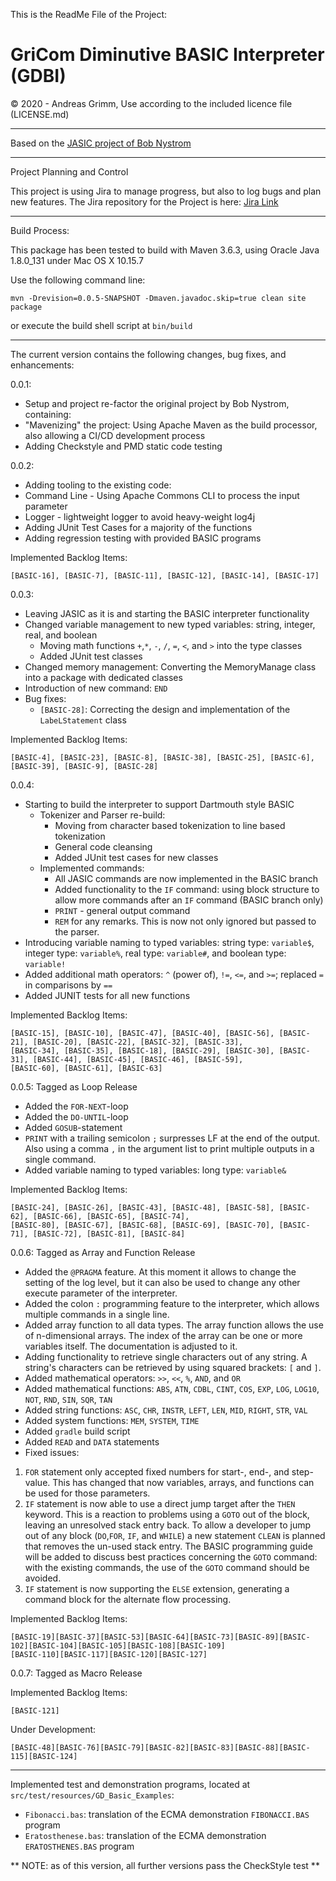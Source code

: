 This is the ReadMe File of the Project:

# GriCom Diminutive BASIC Interpreter (GDBI)

&copy; 2020 - Andreas Grimm, Use according to the included licence file (LICENSE.md)

---

Based on the [JASIC project of Bob Nystrom](https://github.com/munificent/jasic)

---

Project Planning and Control

This project is using Jira to manage progress, but also to log bugs and plan new features. The Jira repository for the Project is here:
[Jira Link](https://gricom.atlassian.net/jira/software/projects/BASIC)

---
Build Process:

This package has been tested to build with Maven 3.6.3, using Oracle Java 1.8.0_131 under Mac OS X 10.15.7

Use the following command line:

    mvn -Drevision=0.0.5-SNAPSHOT -Dmaven.javadoc.skip=true clean site package

or execute the build shell script at `bin/build`

--- 

The current version contains the following changes, bug fixes, and enhancements:

0.0.1:
* Setup and project re-factor the original project by Bob Nystrom, containing:
* "Mavenizing" the project: Using Apache Maven as the build processor, also allowing a CI/CD development process
* Adding Checkstyle and PMD static code testing

0.0.2:
* Adding tooling to the existing code:
* Command Line - Using Apache Commons CLI to process the input parameter
* Logger - lightweight logger to avoid heavy-weight log4j
* Adding JUnit Test Cases for a majority of the functions
* Adding regression testing with provided BASIC programs

Implemented Backlog Items: 

    [BASIC-16], [BASIC-7], [BASIC-11], [BASIC-12], [BASIC-14], [BASIC-17]

0.0.3:
* Leaving JASIC as it is and starting the BASIC interpreter functionality
* Changed variable management to new typed variables: string, integer, real, and boolean 
  * Moving math functions `+`,`*`, `-`, `/`, `=`, `<`, and `>` into the type classes
  * Added JUnit test classes  
* Changed memory management: Converting the MemoryManage class into a package with dedicated classes  
* Introduction of new command: `END`
* Bug fixes:
  * `[BASIC-28]`: Correcting the design and implementation of the `LabeLStatement` class

Implemented Backlog Items: 

    [BASIC-4], [BASIC-23], [BASIC-8], [BASIC-38], [BASIC-25], [BASIC-6], [BASIC-39], [BASIC-9], [BASIC-28]

0.0.4:
* Starting to build the interpreter to support Dartmouth style BASIC
  * Tokenizer and Parser re-build:
    * Moving from character based tokenization to line based tokenization
    * General code cleansing
    * Added JUnit test cases for new classes
  * Implemented commands:
    * All JASIC commands are now implemented in the BASIC branch
    * Added functionality to the `IF` command: using block structure to allow more commands after an `IF` command (BASIC branch only)  
    * `PRINT` - general output command
    * `REM` for any remarks. This is now not only ignored but passed to the parser.
* Introducing variable naming to typed variables: string type: `variable$`, integer type: `variable%`, real type: `variable#`, and boolean type: `variable!`
* Added additional math operators: `^` (power of), `!=`, `<=`, and `>=`; replaced `=` in comparisons by `==`
* Added JUNIT tests for all new functions

Implemented Backlog Items: 

    [BASIC-15], [BASIC-10], [BASIC-47], [BASIC-40], [BASIC-56], [BASIC-21], [BASIC-20], [BASIC-22], [BASIC-32], [BASIC-33],
    [BASIC-34], [BASIC-35], [BASIC-18], [BASIC-29], [BASIC-30], [BASIC-31], [BASIC-44], [BASIC-45], [BASIC-46], [BASIC-59], 
    [BASIC-60], [BASIC-61], [BASIC-63]

0.0.5: Tagged as Loop Release
* Added the `FOR-NEXT`-loop
* Added the `DO-UNTIL`-loop  
* Added `GOSUB`-statement
* `PRINT` with a trailing semicolon `;` surpresses LF at the end of the output. Also using a comma `,` in the argument list to
  print multiple outputs in a single command.
* Added variable naming to typed variables: long type: `variable&`

Implemented Backlog Items: 

    [BASIC-24], [BASIC-26], [BASIC-43], [BASIC-48], [BASIC-58], [BASIC-62], [BASIC-66], [BASIC-65], [BASIC-74],
    [BASIC-80], [BASIC-67], [BASIC-68], [BASIC-69], [BASIC-70], [BASIC-71], [BASIC-72], [BASIC-81], [BASIC-84]

0.0.6: Tagged as Array and Function Release
* Added the `@PRAGMA` feature. At this moment it allows to change the setting of the log level, but it can also be 
  used to change any other execute parameter of the interpreter.
* Added the colon `:` programming feature to the interpreter, which allows multiple commands in a single line.  
* Added array function to all data types. The array function allows the use of n-dimensional arrays. The index of the 
  array can be one or more variables itself. The documentation is adjusted to it.
* Adding functionality to retrieve single characters out of any string. A string's characters can be retrieved by 
  using squared brackets:
  `[` and `]`.
* Added mathematical operators: `>>`, `<<`, `%`, `AND`, and `OR`  
* Added mathematical functions: `ABS`, `ATN`, `CDBL`, `CINT`, `COS`, `EXP`, `LOG`, `LOG10`, `NOT`, `RND`, `SIN`, `SQR`, 
  `TAN`
* Added string functions: `ASC`, `CHR`, `INSTR`, `LEFT`, `LEN`, `MID`, `RIGHT`, `STR`, `VAL`
* Added system functions: `MEM`, `SYSTEM`, `TIME`
* Added `gradle` build script
* Added `READ` and `DATA` statements
* Fixed issues:
1. `FOR` statement only accepted fixed numbers for start-, end-, and step- value. This has changed that now 
   variables, arrays, and functions can be used for those parameters.
2. `IF` statement is now able to use a direct jump target after the `THEN` keyword. This is a reaction to problems 
   using a `GOTO` out of the block, leaving an unresolved stack entry back. To allow a developer to jump out of any 
   block (`DO`,`FOR`, `IF`, and `WHILE`) a new statement `CLEAN` is planned that removes the un-used stack entry. 
   The BASIC programming guide will be added to discuss best practices concerning the `GOTO` command: with the 
   existing commands, the use of the `GOTO` command should be avoided.
3. `IF` statement is now supporting the `ELSE` extension, generating a command block for the alternate flow processing.

Implemented Backlog Items:

    [BASIC-19][BASIC-37][BASIC-53][BASIC-64][BASIC-73][BASIC-89][BASIC-102][BASIC-104][BASIC-105][BASIC-108][BASIC-109]
    [BASIC-110][BASIC-117][BASIC-120][BASIC-127]

0.0.7: Tagged as Macro Release

Implemented Backlog Items:

    [BASIC-121]

Under Development:

    [BASIC-48][BASIC-76][BASIC-79][BASIC-82][BASIC-83][BASIC-88][BASIC-115][BASIC-124]

---
Implemented test and demonstration programs, located at `src/test/resources/GD_Basic_Examples`:
- `Fibonacci.bas`: translation of the ECMA demonstration `FIBONACCI.BAS` program
- `Eratosthenese.bas`: translation of the ECMA demonstration `ERATOSTHENES.BAS` program

** NOTE: as of this version, all further versions pass the CheckStyle test **

